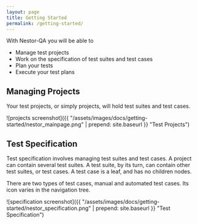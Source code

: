 ```yaml
---
layout: page
title: Getting Started
permalink: /getting-started/
---
```


With Nestor-QA you will be able to

* Manage test projects
* Work on the specification of test suites and test cases
* Plan your tests
* Execute your test plans

## Managing Projects

Your test projects, or simply projects, will hold test suites and test cases.

![projects screenshot]({{ "/assets/images/docs/getting-started/nestor_mainpage.png" | prepend: site.baseurl }} "Test Projects")

## Test Specification

Test specification involves managing test suites and test cases. A project can contain
several test suites. A test suite, by its turn, can contain other test suites, or test cases.
A test case is a leaf, and has no children nodes.

There are two types of test cases, manual and automated test cases. Its icon varies in the
navigation tree.

![specification screenshot]({{ "/assets/images/docs/getting-started/nestor_specification.png" | prepend: site.baseurl }} "Test Specification")

